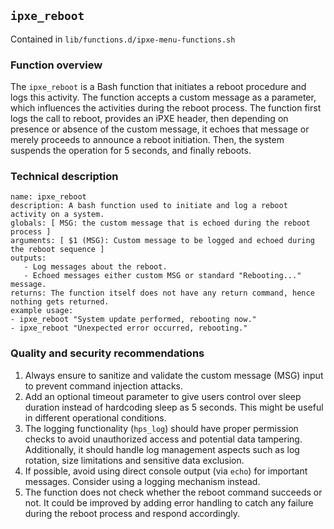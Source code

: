 ## `ipxe_reboot `

Contained in `lib/functions.d/ipxe-menu-functions.sh`

### Function overview

The `ipxe_reboot` is a Bash function that initiates a reboot procedure and logs this activity. The function accepts a custom message as a parameter, which influences the activities during the reboot process. The function first logs the call to reboot, provides an iPXE header, then depending on presence or absence of the custom message, it echoes that message or merely proceeds to announce a reboot initiation. Then, the system suspends the operation for 5 seconds, and finally reboots.

### Technical description

```definition-block
name: ipxe_reboot
description: A bash function used to initiate and log a reboot activity on a system.
globals: [ MSG: the custom message that is echoed during the reboot process ] 
arguments: [ $1 (MSG): Custom message to be logged and echoed during the reboot sequence ]
outputs: 
   - Log messages about the reboot.
   - Echoed messages either custom MSG or standard "Rebooting..." message.
returns: The function itself does not have any return command, hence nothing gets returned.
example usage: 
- ipxe_reboot "System update performed, rebooting now."
- ipxe_reboot "Unexpected error occurred, rebooting."
```

### Quality and security recommendations

1. Always ensure to sanitize and validate the custom message (MSG) input to prevent command injection attacks.
2. Add an optional timeout parameter to give users control over sleep duration instead of hardcoding sleep as 5 seconds. This might be useful in different operational conditions.
3. The logging functionality (`hps_log`) should have proper permission checks to avoid unauthorized access and potential data tampering. Additionally, it should handle log management aspects such as log rotation, size limitations and sensitive data exclusion.
4. If possible, avoid using direct console output (via `echo`) for important messages. Consider using a logging mechanism instead.
5. The function does not check whether the reboot command succeeds or not. It could be improved by adding error handling to catch any failure during the reboot process and respond accordingly.

